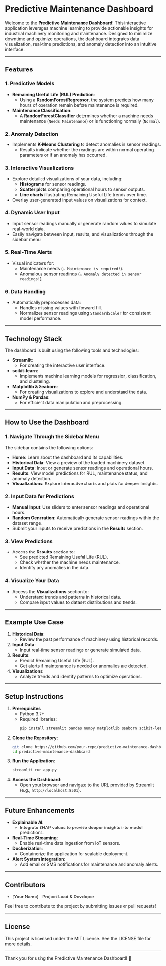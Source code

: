 # Predictive Maintenance Dashboard

Welcome to the **Predictive Maintenance Dashboard**! This interactive application leverages machine learning to provide actionable insights for industrial machinery monitoring and maintenance. Designed to minimize downtime and optimize operations, the dashboard integrates data visualization, real-time predictions, and anomaly detection into an intuitive interface.

---

## **Features**

### 1. **Predictive Models**
- **Remaining Useful Life (RUL) Prediction**:
  - Using a **RandomForestRegressor**, the system predicts how many hours of operation remain before maintenance is required.
- **Maintenance Classification**:
  - A **RandomForestClassifier** determines whether a machine needs maintenance (`Needs Maintenance`) or is functioning normally (`Normal`).

### 2. **Anomaly Detection**
- Implements **K-Means Clustering** to detect anomalies in sensor readings.
  - Results indicate whether the readings are within normal operating parameters or if an anomaly has occurred.

### 3. **Interactive Visualizations**
- Explore detailed visualizations of your data, including:
  - **Histograms** for sensor readings.
  - **Scatter plots** comparing operational hours to sensor outputs.
  - **Line charts** illustrating Remaining Useful Life trends over time.
- Overlay user-generated input values on visualizations for context.

### 4. **Dynamic User Input**
- Input sensor readings manually or generate random values to simulate real-world data.
- Easily navigate between input, results, and visualizations through the sidebar menu.

### 5. **Real-Time Alerts**
- Visual indicators for:
  - Maintenance needs (`⚠️ Maintenance is required!`).
  - Anomalous sensor readings (`⚠️ Anomaly detected in sensor readings!`).

### 6. **Data Handling**
- Automatically preprocesses data:
  - Handles missing values with forward fill.
  - Normalizes sensor readings using `StandardScaler` for consistent model performance.

---

## **Technology Stack**

The dashboard is built using the following tools and technologies:

- **Streamlit**:
  - For creating the interactive user interface.
- **scikit-learn**:
  - Implements machine learning models for regression, classification, and clustering.
- **Matplotlib & Seaborn**:
  - For creating visualizations to explore and understand the data.
- **NumPy & Pandas**:
  - For efficient data manipulation and preprocessing.

---

## **How to Use the Dashboard**

### **1. Navigate Through the Sidebar Menu**
The sidebar contains the following options:
- **Home**: Learn about the dashboard and its capabilities.
- **Historical Data**: View a preview of the loaded machinery dataset.
- **Input Data**: Input or generate sensor readings and operational hours.
- **Results**: View model predictions for RUL, maintenance status, and anomaly detection.
- **Visualizations**: Explore interactive charts and plots for deeper insights.

### **2. Input Data for Predictions**
- **Manual Input**: Use sliders to enter sensor readings and operational hours.
- **Random Generation**: Automatically generate sensor readings within the dataset range.
- Submit your inputs to receive predictions in the **Results** section.

### **3. View Predictions**
- Access the **Results** section to:
  - See predicted Remaining Useful Life (RUL).
  - Check whether the machine needs maintenance.
  - Identify any anomalies in the data.

### **4. Visualize Your Data**
- Access the **Visualizations** section to:
  - Understand trends and patterns in historical data.
  - Compare input values to dataset distributions and trends.

---

## **Example Use Case**

1. **Historical Data**:
   - Review the past performance of machinery using historical records.
2. **Input Data**:
   - Input real-time sensor readings or generate simulated data.
3. **Results**:
   - Predict Remaining Useful Life (RUL).
   - Get alerts if maintenance is needed or anomalies are detected.
4. **Visualizations**:
   - Analyze trends and identify patterns to optimize operations.

---

## **Setup Instructions**

1. **Prerequisites**:
   - Python 3.7+
   - Required libraries:
     ```bash
     pip install streamlit pandas numpy matplotlib seaborn scikit-learn
     ```
2. **Clone the Repository**:
   ```bash
   git clone https://github.com/your-repo/predictive-maintenance-dashboard.git
   cd predictive-maintenance-dashboard
   ```
3. **Run the Application**:
   ```bash
   streamlit run app.py
   ```
4. **Access the Dashboard**:
   - Open your browser and navigate to the URL provided by Streamlit (e.g., `http://localhost:8501`).

---

## **Future Enhancements**

- **Explainable AI**:
  - Integrate SHAP values to provide deeper insights into model predictions.
- **Real-Time Streaming**:
  - Enable real-time data ingestion from IoT sensors.
- **Dockerization**:
  - Containerize the application for scalable deployment.
- **Alert System Integration**:
  - Add email or SMS notifications for maintenance and anomaly alerts.

---

## **Contributors**
- [Your Name] - Project Lead & Developer

Feel free to contribute to the project by submitting issues or pull requests!

---

## **License**
This project is licensed under the MIT License. See the LICENSE file for more details.

---

Thank you for using the Predictive Maintenance Dashboard! 🚀

